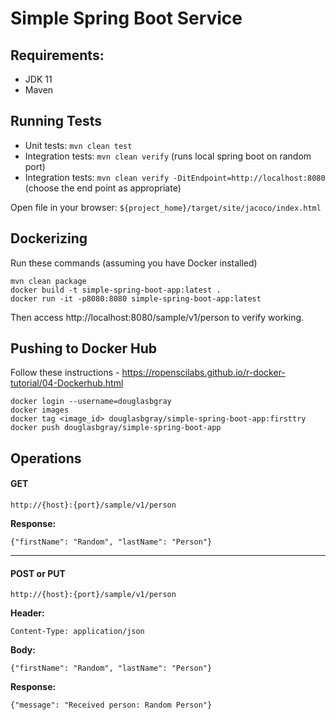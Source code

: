 # Simple Spring Boot Service

## Requirements:

* JDK 11
* Maven

## Running Tests

* Unit tests: `mvn clean test`
* Integration tests: `mvn clean verify` (runs local spring boot on random port)
* Integration tests: `mvn clean verify -DitEndpoint=http://localhost:8080` (choose the end point as appropriate)

Open file in your browser: `${project_home}/target/site/jacoco/index.html`

## Dockerizing

Run these commands (assuming you have Docker installed) 

```
mvn clean package
docker build -t simple-spring-boot-app:latest .
docker run -it -p8080:8080 simple-spring-boot-app:latest
```

Then access http://localhost:8080/sample/v1/person to verify working.

## Pushing to Docker Hub

Follow these instructions - https://ropenscilabs.github.io/r-docker-tutorial/04-Dockerhub.html

```
docker login --username=douglasbgray
docker images
docker tag <image_id> douglasbgray/simple-spring-boot-app:firsttry
docker push douglasbgray/simple-spring-boot-app
```
## Operations

#### GET

`http://{host}:{port}/sample/v1/person`

**Response:** 
```
{"firstName": "Random", "lastName": "Person"}
```

------------

#### POST or PUT

`http://{host}:{port}/sample/v1/person`

**Header:**
```
Content-Type: application/json
```

**Body:**
```
{"firstName": "Random", "lastName": "Person"}
```

**Response:**
```
{"message": "Received person: Random Person"}
```